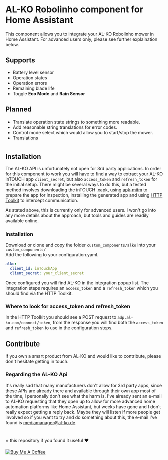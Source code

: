 # AL-KO Robolinho component for Home Assistant
This component allows you to integrate your AL-KO Robolinho mower in Home Assistant.
For advanced users only, please see further explaination below.

## Supports
- Battery level sensor
- Operation states
- Operation errors
- Remaining blade life
- Toggle **Eco Mode** and **Rain Sensor**

## Planned
- Translate operation state strings to something more readable.
- Add reasonable string translations for error codes.
- Control mode select which would allow you to start/stop the mower.
- Translations
#

## Installation

The AL-KO API is unfortunately not open for 3rd party applications. In order for this component to work you will have to find a way to extract your AL-KO inTOUCH app `client_secret`, but also `access_token` and `refresh_token` for the initial setup. There might be several ways to do this, but a tested method involves downloading the inTOUCH .xapk, using [apk-mitm](https://github.com/shroudedcode/apk-mitm) to prepare the app for inspection, installing the generated app and using [HTTP Toolkit](httptoolkit.tech/) to intercept communication.

As stated above, this is currently only for advanced users. I won't go into any more details about the approach, but tools and guides are readily available online.

### Installation
Download or clone and copy the folder `custom_components/alko` into your `custom_components/`\
Add the following to your configuration.yaml.

```yaml
alko:
  client_id: inTouchApp
  client_secret: your_client_secret
```

Once configured you will find AL-KO in the integration popup list. The integration steps requires an `access_token` and a `refresh_token` which you should find via the HTTP Toolkit. 

### Where to look for **access_token** and **refresh_token**
In the HTTP Toolkit you should see a POST request to `adp.al-ko.com/connect/token`, from the response you will find both the `access_token` and `refresh_token` to use in the configuration steps.

## Contribute
If you own a smart product from AL-KO and would like to contribute, please don't hesitate getting in touch.

### Regarding the AL-KO Api
It's really sad that many manufacturers don't allow for 3rd party apps, since these APIs are already there and available through their own app most of the time, I personally don't see what the harm is. I've already sent an e-mail to AL-KO requesting that they open up to allow for more advanced home automation platforms like Home Assistant, but weeks have gone and I don't really expect getting a reply back. Maybe they will listen if more people get involved so if you want to try and do something about this, the e-mail I've found is mediamanager@al-ko.de.
#
⭐️ this repository if you found it useful ❤️

<a href="https://www.buymeacoffee.com/jonkristian" target="_blank"><img src="https://bmc-cdn.nyc3.digitaloceanspaces.com/BMC-button-images/custom_images/white_img.png" alt="Buy Me A Coffee" style="height: auto !important;width: auto !important;" ></a>

